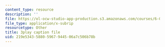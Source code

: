 ```yaml
---
content_type: resource
description: ''
file: https://ol-ocw-studio-app-production.s3.amazonaws.com/courses/6-004-computation-structures-spring-2017/219e534358805967944506a7c506b78b_ZPpuDMk9BOU.vtt
file_type: application/x-subrip
resourcetype: Other
title: 3play caption file
uid: 219e5343-5880-5967-9445-06a7c506b78b
---
```

